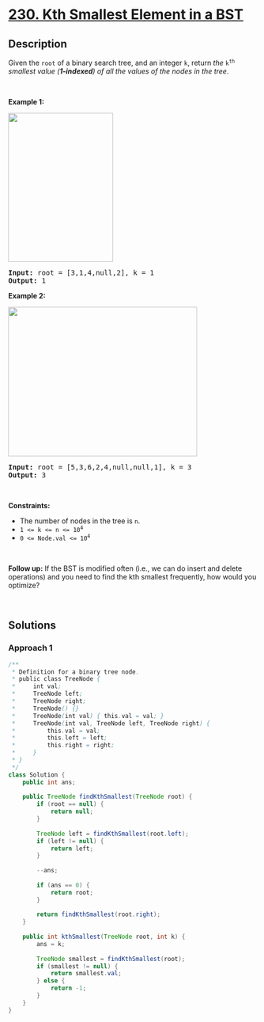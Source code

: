 # [230. Kth Smallest Element in a BST](https://leetcode.com/problems/kth-smallest-element-in-a-bst)

## Description

<p>Given the <code>root</code> of a binary search tree, and an integer <code>k</code>, return <em>the</em> <code>k<sup>th</sup></code> <em>smallest value (<strong>1-indexed</strong>) of all the values of the nodes in the tree</em>.</p>
<p>&nbsp;</p>

<p><strong class="example">Example 1:</strong></p>
<img alt="" src="https://fastly.jsdelivr.net/gh/doocs/leetcode@main/solution/0200-0299/0230.Kth%20Smallest%20Element%20in%20a%20BST/images/kthtree1.jpg" style="width: 212px; height: 301px;" />
<pre>
<strong>Input:</strong> root = [3,1,4,null,2], k = 1
<strong>Output:</strong> 1
</pre>

<p><strong class="example">Example 2:</strong></p>
<img alt="" src="https://fastly.jsdelivr.net/gh/doocs/leetcode@main/solution/0200-0299/0230.Kth%20Smallest%20Element%20in%20a%20BST/images/kthtree2.jpg" style="width: 382px; height: 302px;" />
<pre>
<strong>Input:</strong> root = [5,3,6,2,4,null,null,1], k = 3
<strong>Output:</strong> 3
</pre>
<p>&nbsp;</p>

<p><strong>Constraints:</strong></p>
<ul>
    <li>The number of nodes in the tree is <code>n</code>.</li>
    <li><code>1 &lt;= k &lt;= n &lt;= 10<sup>4</sup></code></li>
    <li><code>0 &lt;= Node.val &lt;= 10<sup>4</sup></code></li>
</ul>
<p>&nbsp;</p>

<p><strong>Follow up:</strong> If the BST is modified often (i.e., we can do insert and delete operations) and you need to find the kth smallest frequently, how would you optimize?</p>
<p>&nbsp;</p>

## Solutions

### **Approach 1**

```java
/**
 * Definition for a binary tree node.
 * public class TreeNode {
 *     int val;
 *     TreeNode left;
 *     TreeNode right;
 *     TreeNode() {}
 *     TreeNode(int val) { this.val = val; }
 *     TreeNode(int val, TreeNode left, TreeNode right) {
 *         this.val = val;
 *         this.left = left;
 *         this.right = right;
 *     }
 * }
 */
class Solution {
    public int ans;
    
    public TreeNode findKthSmallest(TreeNode root) {
        if (root == null) {
            return null;
        }
        
        TreeNode left = findKthSmallest(root.left);
        if (left != null) {
            return left;
        }
        
        --ans;
        
        if (ans == 0) {
            return root;
        }
        
        return findKthSmallest(root.right);
    }
    
    public int kthSmallest(TreeNode root, int k) {
        ans = k;
        
        TreeNode smallest = findKthSmallest(root);
        if (smallest != null) {
            return smallest.val;
        } else {
            return -1;
        }
    }
}
```

<!-- tabs:end -->